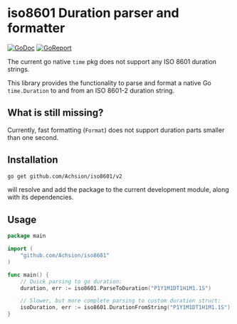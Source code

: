 # iso8601 Duration parser and formatter

[![GoDoc](https://godoc.org/github.com/Achsion/iso8601?status.svg)](https://godoc.org/github.com/Achsion/iso8601/v2)
[![GoReport](https://goreportcard.com/badge/github.com/Achsion/iso8601/v2)](https://goreportcard.com/report/github.com/Achsion/iso8601/v2) 

The current go native `time` pkg does not support any ISO 8601 duration strings.

This library provides the functionality to parse and format a native Go `time.Duration` to and from an ISO 8601-2 duration string.

## What is still missing?

Currently, fast formatting (`Format`) does not support duration parts smaller than one second.

## Installation

```bash
go get github.com/Achsion/iso8601/v2
```

will resolve and add the package to the current development module, along with its dependencies.

## Usage

```go
package main

import (
	"github.com/Achsion/iso8601"
)

func main() {
	// Quick parsing to go duration:
	duration, err := iso8601.ParseToDuration("P1Y1M1DT1H1M1.1S")

	// Slower, but more complete parsing to custom duration struct:
	isoDuration, err := iso8601.DurationFromString("P1Y1M1DT1H1M1.1S")
}

```
